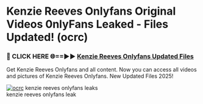 # Kenzie Reeves Onlyfans Original Videos 0nlyFans Leaked - Files Updated! (ocrc)

<h3>🔴 CLICK HERE 🌐==►► <a href="https://tinyurl.com/2wckxsce" rel="nofollow">Kenzie Reeves Onlyfans Updated Files</a></h3>

Get Kenzie Reeves Onlyfans and all content. Now you can access all videos and pictures of Kenzie Reeves Onlyfans. New Updated Files 2025!

[![ocrc](https://i.imgur.com/AFduVYN.gif)](https://tinyurl.com/2wckxsce)
kenzie reeves onlyfans leaks<br>
kenzie reeves onlyfans leak